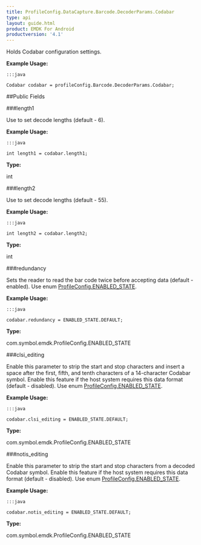 ```yaml
---
title: ProfileConfig.DataCapture.Barcode.DecoderParams.Codabar
type: api
layout: guide.html
product: EMDK For Android
productversion: '4.1'
---
```



Holds Codabar configuration settings. 
 
 

**Example Usage:**
	
	:::java
	
	Codabar codabar = profileConfig.Barcode.DecoderParams.Codabar;
	


##Public Fields

###length1

Use to set decode lengths (default - 6). 
 
 

**Example Usage:**
	
	:::java
	
	int length1 = codabar.length1;
	


**Type:**

int

###length2

Use to set decode lengths (default - 55). 
 
 

**Example Usage:**
	
	:::java
	
	int length2 = codabar.length2;
	


**Type:**

int

###redundancy

Sets the reader to read the bar code twice before accepting data (default - enabled). 
 Use enum [ ProfileConfig.ENABLED_STATE](../ProfileConfig-ENABLED_STATE). 
 
 

**Example Usage:**
	
	:::java
	
	codabar.redundancy = ENABLED_STATE.DEFAULT;
	


**Type:**

com.symbol.emdk.ProfileConfig.ENABLED_STATE

###clsi_editing

Enable this parameter to strip the start and stop characters and insert a space after the first, fifth, and tenth characters of a 14-character Codabar symbol. 
 Enable this feature if the host system requires this data format (default - disabled). 
 Use enum [ ProfileConfig.ENABLED_STATE](../ProfileConfig-ENABLED_STATE). 
 
 

**Example Usage:**
	
	:::java
	
	codabar.clsi_editing = ENABLED_STATE.DEFAULT;
	


**Type:**

com.symbol.emdk.ProfileConfig.ENABLED_STATE

###notis_editing

Enable this parameter to strip the start and stop characters from a decoded Codabar symbol. 
 Enable this feature if the host system requires this data format (default - disabled). 
 Use enum [ ProfileConfig.ENABLED_STATE](../ProfileConfig-ENABLED_STATE). 
 
 

**Example Usage:**
	
	:::java
	
	codabar.notis_editing = ENABLED_STATE.DEFAULT;
	


**Type:**

com.symbol.emdk.ProfileConfig.ENABLED_STATE









